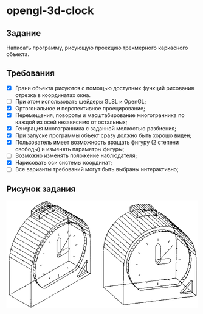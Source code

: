 # opengl-3d-clock

## Задание

Написать программу, рисующую проекцию трехмерного каркасного объекта.

## Требования
- [x] Грани объекта рисуются с помощью доступных функций рисования отрезка в координатах окна. 
- [ ] При этом  использовать шейдеры GLSL и OpenGL;
- [x] Ортогональное и перспективное проецирование;
- [x] Перемещения, повороты и масштабирование многогранника по каждой из осей независимо от остальных;
- [x] Генерация многогранника с заданной мелкостью разбиения;
- [x] При запуске программы объект сразу должно быть хорошо виден;
- [x] Пользователь имеет возможность вращать фигуру (2 степени свободы) и изменять параметры фигуры;
- [ ] Возможно изменять положение наблюдателя;
- [x] Нарисовать оси системы координат;
- [ ] Все варианты требований могут быть выбраны интерактивно;

## Рисунок задания

![Task image](task.png)
